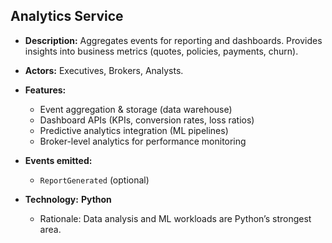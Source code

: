 ## Analytics Service

* **Description:**
  Aggregates events for reporting and dashboards. Provides insights into business metrics (quotes, policies, payments, churn).
* **Actors:** Executives, Brokers, Analysts.
* **Features:**

  * Event aggregation & storage (data warehouse)
  * Dashboard APIs (KPIs, conversion rates, loss ratios)
  * Predictive analytics integration (ML pipelines)
  * Broker-level analytics for performance monitoring
* **Events emitted:**

  * `ReportGenerated` (optional)
* **Technology:** **Python**

  * Rationale: Data analysis and ML workloads are Python’s strongest area.
